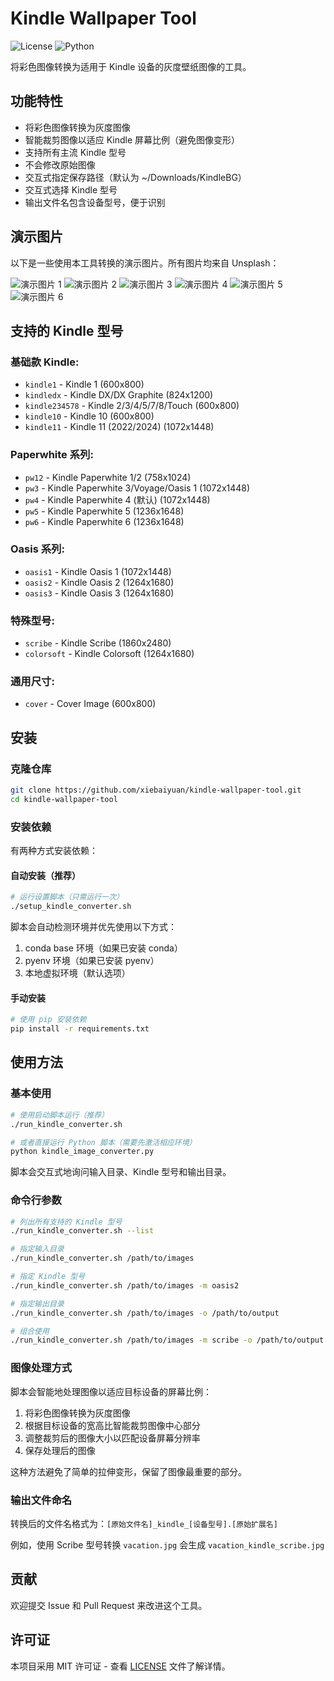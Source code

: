 # Kindle Wallpaper Tool

![License](https://img.shields.io/github/license/xiebaiyuan/kindle-wallpaper-tool)
![Python](https://img.shields.io/badge/python-3.10+-blue.svg)

将彩色图像转换为适用于 Kindle 设备的灰度壁纸图像的工具。

## 功能特性

- 将彩色图像转换为灰度图像
- 智能裁剪图像以适应 Kindle 屏幕比例（避免图像变形）
- 支持所有主流 Kindle 型号
- 不会修改原始图像
- 交互式指定保存路径（默认为 ~/Downloads/KindleBG）
- 交互式选择 Kindle 型号
- 输出文件名包含设备型号，便于识别

## 演示图片

以下是一些使用本工具转换的演示图片。所有图片均来自 Unsplash：

![演示图片 1](demo_images/alexandre-chambon_in-united-states_shot-with-canon-canon-eos-700d-f5.6-1_100s-100iso-18.0mm_by-goodspleen_id-Tnp2tNJW_W8_kindle_pw4.jpg)
![演示图片 2](demo_images/alisha-hieb_in-bergen-norway_shot-with-nikon-corporation-nikon-d7000-f4.5-1_50s-1000iso-22.0mm_by-wildandinlove_id-qly35FEQwA4_kindle_pw4.jpg)
![演示图片 3](demo_images/anders-jildén_by-andersjilden_id-pyz7R5ntkeg_kindle_pw4.jpg)
![演示图片 4](demo_images/andrew-spencer_in-italy_shot-with-sony-ilce-7m2-f10.0-1_500s-200iso-28.0mm_by-iam_aspencer_id-2fBxIn9YniI_kindle_pw4.jpg)
![演示图片 5](demo_images/Dario-Jud-HXbAioPEVyQ-by-dariojud_-unsplash_kindle_pw4.jpg)
![演示图片 6](demo_images/jonathan-bean-sbZU1j31ggE_kindle_pw4.jpg)

## 支持的 Kindle 型号

### 基础款 Kindle:
- `kindle1` - Kindle 1 (600x800)
- `kindledx` - Kindle DX/DX Graphite (824x1200)
- `kindle234578` - Kindle 2/3/4/5/7/8/Touch (600x800)
- `kindle10` - Kindle 10 (600x800)
- `kindle11` - Kindle 11 (2022/2024) (1072x1448)

### Paperwhite 系列:
- `pw12` - Kindle Paperwhite 1/2 (758x1024)
- `pw3` - Kindle Paperwhite 3/Voyage/Oasis 1 (1072x1448)
- `pw4` - Kindle Paperwhite 4 (默认) (1072x1448)
- `pw5` - Kindle Paperwhite 5 (1236x1648)
- `pw6` - Kindle Paperwhite 6 (1236x1648)

### Oasis 系列:
- `oasis1` - Kindle Oasis 1 (1072x1448)
- `oasis2` - Kindle Oasis 2 (1264x1680)
- `oasis3` - Kindle Oasis 3 (1264x1680)

### 特殊型号:
- `scribe` - Kindle Scribe (1860x2480)
- `colorsoft` - Kindle Colorsoft (1264x1680)

### 通用尺寸:
- `cover` - Cover Image (600x800)

## 安装

### 克隆仓库

```bash
git clone https://github.com/xiebaiyuan/kindle-wallpaper-tool.git
cd kindle-wallpaper-tool
```

### 安装依赖

有两种方式安装依赖：

#### 自动安装（推荐）

```bash
# 运行设置脚本（只需运行一次）
./setup_kindle_converter.sh
```

脚本会自动检测环境并优先使用以下方式：
1. conda base 环境（如果已安装 conda）
2. pyenv 环境（如果已安装 pyenv）
3. 本地虚拟环境（默认选项）

#### 手动安装

```bash
# 使用 pip 安装依赖
pip install -r requirements.txt
```

## 使用方法

### 基本使用

```bash
# 使用启动脚本运行（推荐）
./run_kindle_converter.sh

# 或者直接运行 Python 脚本（需要先激活相应环境）
python kindle_image_converter.py
```

脚本会交互式地询问输入目录、Kindle 型号和输出目录。

### 命令行参数

```bash
# 列出所有支持的 Kindle 型号
./run_kindle_converter.sh --list

# 指定输入目录
./run_kindle_converter.sh /path/to/images

# 指定 Kindle 型号
./run_kindle_converter.sh /path/to/images -m oasis2

# 指定输出目录
./run_kindle_converter.sh /path/to/images -o /path/to/output

# 组合使用
./run_kindle_converter.sh /path/to/images -m scribe -o /path/to/output
```

### 图像处理方式

脚本会智能地处理图像以适应目标设备的屏幕比例：

1. 将彩色图像转换为灰度图像
2. 根据目标设备的宽高比智能裁剪图像中心部分
3. 调整裁剪后的图像大小以匹配设备屏幕分辨率
4. 保存处理后的图像

这种方法避免了简单的拉伸变形，保留了图像最重要的部分。

### 输出文件命名

转换后的文件名格式为：`[原始文件名]_kindle_[设备型号].[原始扩展名]`

例如，使用 Scribe 型号转换 `vacation.jpg` 会生成 `vacation_kindle_scribe.jpg`

## 贡献

欢迎提交 Issue 和 Pull Request 来改进这个工具。

## 许可证

本项目采用 MIT 许可证 - 查看 [LICENSE](LICENSE) 文件了解详情。